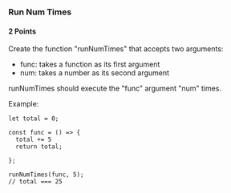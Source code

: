 ### Run Num Times

#### 2 Points

Create the function "runNumTimes" that accepts two arguments:

- func: takes a function as its first argument
- num: takes a number as its second argument

runNumTimes should execute the "func" argument "num" times.

Example:

```
let total = 0;

const func = () => {
  total += 5
  return total;
  
};

runNumTimes(func, 5);
// total === 25
```
